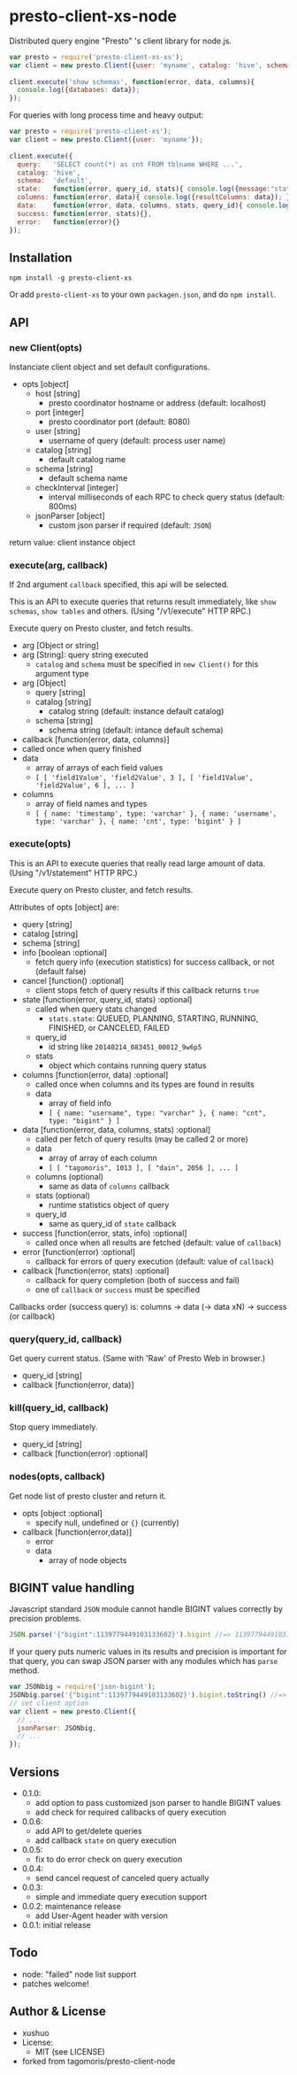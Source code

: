 # presto-client-xs-node

Distributed query engine "Presto" 's client library for node.js.

```js
var presto = require('presto-client-xs-xs');
var client = new presto.Client({user: 'myname', catalog: 'hive', schema: 'default'});
 
client.execute('show schemas', function(error, data, columns){
  console.log({databases: data});
});
```

For queries with long process time and heavy output:
```js
var presto = require('presto-client-xs');
var client = new presto.Client({user: 'myname'});
 
client.execute({
  query:   'SELECT count(*) as cnt FROM tblname WHERE ...',
  catalog: 'hive',
  schema:  'default',
  state:   function(error, query_id, stats){ console.log({message:"status changed", id:query_id, stats:stats}); },
  columns: function(error, data){ console.log({resultColumns: data}); },
  data:    function(error, data, columns, stats, query_id){ console.log(data); },
  success: function(error, stats){},
  error:   function(error){}
});
```

## Installation

```
npm install -g presto-client-xs
```

Or add `presto-client-xs` to your own `packagen.json`, and do `npm install`.

## API

### new Client(opts)

Instanciate client object and set default configurations.

* opts [object]
  * host [string]
    * presto coordinator hostname or address (default: localhost)
  * port [integer]
    * presto coordinator port (default: 8080)
  * user [string]
    * username of query (default: process user name)
  * catalog [string]
    * default catalog name
  * schema [string]
    * default schema name
  * checkInterval [integer]
    * interval milliseconds of each RPC to check query status (default: 800ms)
  * jsonParser [object]
    * custom json parser if required (default: `JSON`)

return value: client instance object

### execute(arg, callback)

If 2nd argument `callback` specified, this api will be selected.

This is an API to execute queries that returns result immediately, like `show schemas`, `show tables` and others. (Using "/v1/execute" HTTP RPC.)

Execute query on Presto cluster, and fetch results.

* arg [Object or string]
 * arg [String]: query string executed
   * `catalog` and `schema` must be specified in `new Client()` for this argument type
 * arg [Object]
   * query [string]
   * catalog [string]
     * catalog string (default: instance default catalog)
   * schema [string]
     * schema string (default: intance default schema)
* callback [function(error, data, columns)]
 * called once when query finished
 * data
   * array of arrays of each field values
   * `[ [ 'field1Value', 'field2Value', 3 ], [ 'field1Value', 'field2Value', 6 ], ... ]`
 * columns
   * array of field names and types
   * `[ { name: 'timestamp', type: 'varchar' }, { name: 'username', type: 'varchar' }, { name: 'cnt', type: 'bigint' } ] `

### execute(opts)

This is an API to execute queries that really read large amount of data. (Using "/v1/statement" HTTP RPC.)

Execute query on Presto cluster, and fetch results.

Attributes of opts [object] are:
* query [string]
* catalog [string]
* schema [string]
* info [boolean :optional]
  * fetch query info (execution statistics) for success callback, or not (default false)
* cancel [function() :optional]
  * client stops fetch of query results if this callback returns `true`
* state [function(error, query_id, stats) :optional]
  * called when query stats changed
    * `stats.state`: QUEUED, PLANNING, STARTING, RUNNING, FINISHED, or CANCELED, FAILED
  * query_id
    * id string like `20140214_083451_00012_9w6p5`
  * stats
    * object which contains running query status
* columns [function(error, data) :optional]
  * called once when columns and its types are found in results
  * data
    * array of field info
    * `[ { name: "username", type: "varchar" }, { name: "cnt", type: "bigint" } ]`
* data [function(error, data, columns, stats) :optional]
  * called per fetch of query results (may be called 2 or more)
  * data
    * array of array of each column
    * `[ [ "tagomoris", 1013 ], [ "dain", 2056 ], ... ]`
  * columns (optional)
    * same as data of `columns` callback
  * stats (optional)
    * runtime statistics object of query
  * query_id 
    * same as query_id of `state` callback
* success [function(error, stats, info) :optional]
  * called once when all results are fetched (default: value of `callback`)
* error [function(error) :optional]
  * callback for errors of query execution (default: value of `callback`)
* callback [function(error, stats) :optional]
  * callback for query completion (both of success and fail)
  * one of `callback` or `success` must be specified

Callbacks order (success query) is: columns -> data (-> data xN) -> success (or callback)

### query(query_id, callback)

Get query current status. (Same with 'Raw' of Presto Web in browser.)

* query_id [string]
* callback [function(error, data)]

### kill(query_id, callback)

Stop query immediately.

* query_id [string]
* callback [function(error) :optional]

### nodes(opts, callback)

Get node list of presto cluster and return it.

* opts [object :optional]
  * specify null, undefined or `{}` (currently)
* callback [function(error,data)]
  * error
  * data
    * array of node objects

## BIGINT value handling

Javascript standard `JSON` module cannot handle BIGINT values correctly by precision problems.

```js
JSON.parse('{"bigint":1139779449103133602}').bigint //=> 1139779449103133600
```

If your query puts numeric values in its results and precision is important for that query, you can swap JSON parser with any modules which has `parse` method.

```js
var JSONbig = require('json-bigint');
JSONbig.parse('{"bigint":1139779449103133602}').bigint.toString() //=> "1139779449103133602"
// set client option
var client = new presto.Client({
  // ...
  jsonParser: JSONbig,
  // ...
});
```

## Versions

* 0.1.0:
  * add option to pass customized json parser to handle BIGINT values
  * add check for required callbacks of query execution
* 0.0.6:
  * add API to get/delete queries
  * add callback `state` on query execution
* 0.0.5:
  * fix to do error check on query execution
* 0.0.4:
  * send cancel request of canceled query actually
* 0.0.3:
  * simple and immediate query execution support
* 0.0.2: maintenance release
  * add User-Agent header with version
* 0.0.1: initial release

## Todo

* node: "failed" node list support
* patches welcome!

## Author & License

* xushuo
* License:
  * MIT (see LICENSE)
* forked from tagomoris/presto-client-node
